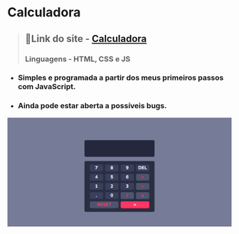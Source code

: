 # Calculadora 
> ## 📌Link do site - [Calculadora](https://leticiaok.github.io/calculadora/)
> ### Linguagens - HTML, CSS e JS
* ### Simples e programada a partir dos meus primeiros passos com JavaScript.
* ### Ainda pode estar aberta a possíveis bugs.
![](src/calc-img.PNG)
